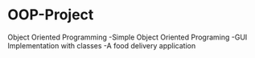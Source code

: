 # OOP-Project
Object Oriented Programming 
-Simple Object Oriented Programing
-GUI Implementation with classes
-A food delivery application
